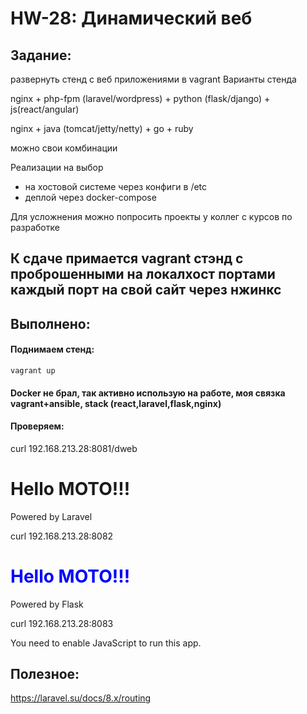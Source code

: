 # **HW-28: Динамический веб**

## **Задание:**
развернуть стенд с веб приложениями в vagrant
Варианты стенда

nginx + php-fpm (laravel/wordpress) + python (flask/django) + js(react/angular)

nginx + java (tomcat/jetty/netty) + go + ruby

можно свои комбинации

Реализации на выбор
- на хостовой системе через конфиги в /etc
- деплой через docker-compose

Для усложнения можно попросить проекты у коллег с курсов по разработке

К сдаче примается
vagrant стэнд с проброшенными на локалхост портами
каждый порт на свой сайт
через нжинкс
---

## **Выполнено:**

#### Поднимаем стенд:
```
vagrant up
```

#### Docker не брал, так активно использую на работе, моя связка vagrant+ansible, stack (react,laravel,flask,nginx) 

#### Проверяем:
curl 192.168.213.28:8081/dweb
<h1>Hello MOTO!!!</h1><p>Powered by Laravel</p>

curl 192.168.213.28:8082
<h1 style='color:blue'>Hello MOTO!!!</h1><p>Powered by Flask</p>

curl 192.168.213.28:8083
<!doctype html><html lang="en"><head><meta charset="utf-8"/><link rel="icon" href="/favicon.ico"/><meta name="viewport" content="width=device-width,initial-scale=1"/><meta name="theme-color" content="#000000"/><meta name="description" content="Web site created using create-react-app"/><link rel="apple-touch-icon" href="/logo192.png"/><link rel="manifest" href="/manifest.json"/><title>React App</title><script defer="defer" src="/static/js/main.106c5f57.js"></script><link href="/static/css/main.073c9b0a.css" rel="stylesheet"></head><body><noscript>You need to enable JavaScript to run this app.</noscript><div id="root"></div></body></html>


## **Полезное:**

https://laravel.su/docs/8.x/routing
